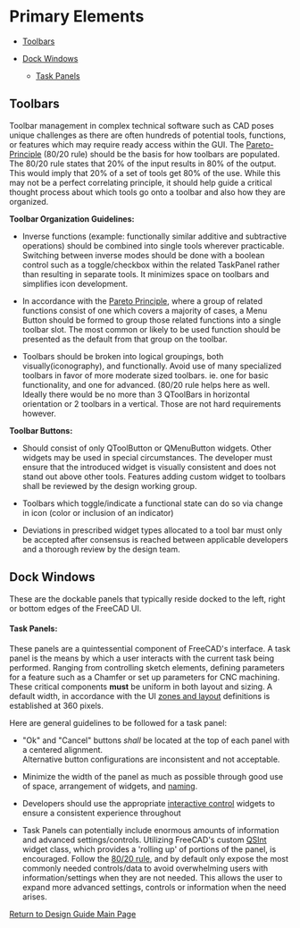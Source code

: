 # Primary Elements

- [Toolbars](#toolbars)

- [Dock Windows](#dock-windows)

  - [Task Panels](#task-panels)

## Toolbars

Toolbar management in complex technical software such as CAD poses unique challenges as there are often hundreds of potential tools, functions, or features which may require ready access within the GUI. The [Pareto-Principle]((laws-of-ux.md#pareto-principle)) (80/20 rule) should be the basis for how toolbars are populated. The 80/20 rule states that 20% of the input results in 80% of the output. This would imply that 20% of a set of tools get 80% of the use. While this may not be a perfect correlating principle, it should help guide a critical thought process about which tools go onto a toolbar and also how they are organized.

**Toolbar Organization Guidelines:**

- Inverse functions (example: functionally similar additive and subtractive operations) should be combined into single tools wherever practicable. Switching between inverse modes should be done with a boolean control such as a toggle/checkbox within the related TaskPanel rather than resulting in separate tools. It minimizes space on toolbars and simplifies icon development.

- In accordance with the [Pareto Principle](laws-of-ux.md#pareto-principle.md), where a group of related functions consist of one which covers a majority of cases, a Menu Button should be formed to group those related functions into a single toolbar slot. The most common or likely to be used function should be presented as the default from that group on the toolbar.

- Toolbars should be broken into logical groupings, both visually(iconography), and functionally. Avoid use of many specialized toolbars in favor of more moderate sized toolbars. ie. one for basic functionality, and one for advanced. (80/20 rule helps here as well. Ideally there would be no more than 3 QToolBars in horizontal orientation or 2 toolbars in a vertical. Those are not hard requirements however.

**Toolbar Buttons:**

- Should consist of only QToolButton or QMenuButton widgets. Other widgets may be used in special circumstances. The developer must ensure that the introduced widget is visually consistent and does not stand out above other tools. Features adding custom widget to toolbars shall be reviewed by the design working group.

- Toolbars which toggle/indicate a functional state can do so via change in icon (color or inclusion of an indicator)

- Deviations in prescribed widget types allocated to a tool bar must only be accepted after consensus is reached between applicable developers and a thorough review by the design team.

## Dock Windows

These are the dockable panels that typically reside docked to the left, right or bottom edges of the FreeCAD UI.

#### Task Panels:

These panels are a quintessential component of FreeCAD's interface. A task panel is the means by which a user interacts with the current task being performed. Ranging from controlling sketch elements, defining parameters for a feature such as a Chamfer or set up parameters for CNC machining. These critical components **must** be uniform in both layout and sizing. A default width, in accordance with the UI [zones and layout](zones.md) definitions is established at 360 pixels.

Here are general guidelines to be followed for a task panel:

- "Ok" and "Cancel" buttons *shall* be located at the top of each panel with a centered alignment.\
Alternative button configurations are inconsistent and not acceptable.

- Minimize the width of the panel as much as possible through good use of space, arrangement of widgets, and [naming](naming.md).

- Developers should use the appropriate [interactive control](interactive.md) widgets to ensure a consistent experience throughout

- Task Panels can potentially include enormous amounts of information and advanced settings/controls. Utilizing FreeCAD's custom [QSInt](https://freecad.github.io/SourceDoc/d9/d11/namespaceQSint.html) widget class, which provides a 'rolling up' of portions of the panel, is encouraged. Follow the [80/20 rule](laws-of-ux.md#pareto-principle), and by default only expose the most commonly needed controls/data to avoid overwhelming users with information/settings when they are not needed. This allows the user to expand more advanced settings, controls or information when the need arises.

[Return to Design Guide Main Page](index.md)
